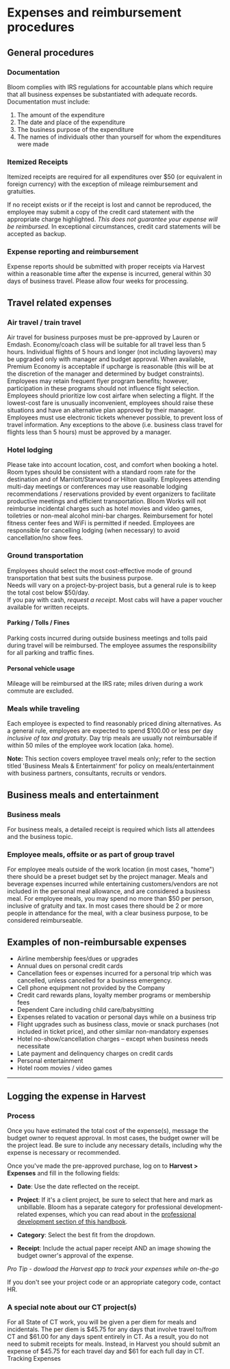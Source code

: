 # Expenses and reimbursement procedures

## General procedures

### Documentation
Bloom complies with IRS regulations for accountable plans which require that all business expenses be substantiated with adequate records. Documentation must include:

1. The amount of the expenditure
2. The date and place of the expenditure
3. The business purpose of the expenditure
4. The names of individuals other than yourself for whom the expenditures were made

### Itemized Receipts
Itemized receipts are required for all expenditures over $50 (or equivalent in foreign currency) with the exception of mileage reimbursement and gratuities. 

If no receipt exists or if the receipt is lost and cannot be reproduced, the employee may submit a copy of the credit card statement with the appropriate charge highlighted. _This does not guarantee your expense will be reimbursed._ In exceptional circumstances, credit card statements will be accepted as backup.

### Expense reporting and reimbursement
Expense reports should be submitted with proper receipts via Harvest within a reasonable time after the expense is incurred, general within 30 days of business travel. Please allow four weeks for processing. 

## Travel related expenses

### Air travel / train travel
Air travel for business purposes must be pre-approved by Lauren or Emdash. Economy/coach class will be suitable for all travel less than 5 hours. Individual flights of 5 hours and longer (not including layovers) may be upgraded only with manager and budget approval. When available, Premium Economy is acceptable if upcharge is reasonable (this will be at the discretion of the manager and determined by budget constraints). Employees may retain frequent flyer program benefits; however, participation in these programs should not influence flight selection. Employees should prioritize low cost airfare when selecting a flight. If the lowest-cost fare is unusually inconvenient, employees should raise these situations and have an alternative plan approved by their manager. Employees must use electronic tickets whenever possible, to prevent loss of travel information. Any exceptions to the above (i.e. business class travel for flights less than 5 hours) must be approved by a manager.

### Hotel lodging
Please take into account location, cost, and comfort when booking a hotel. Room types should be consistent with a standard room rate for the destination and of Marriott/Starwood or Hilton quality. Employees attending multi-day meetings or conferences may use reasonable lodging recommendations / reservations provided by event organizers to facilitate productive meetings and efficient transportation. Bloom Works will not reimburse incidental charges such as hotel movies and video games, toiletries or non-meal alcohol mini-bar charges. Reimbursement for hotel fitness center fees and WiFi is permitted if needed. Employees are responsible for cancelling lodging (when necessary) to avoid cancellation/no show fees.

### Ground transportation
Employees should select the most cost-effective mode of ground transportation that best suits the business purpose.  
   Needs will vary on a project-by-project basis, but a general rule is to keep the total cost below $50/day.  
   If you pay with cash, _request a receipt_. Most cabs will have a paper voucher available for written receipts. 
   
#### Parking / Tolls / Fines
Parking costs incurred during outside business meetings and tolls paid during travel will be reimbursed. The employee assumes the responsibility for all parking and traffic fines.

#### Personal vehicle usage
Mileage will be reimbursed at the IRS rate; miles driven during a work commute are excluded.

### Meals while traveling
Each employee is expected to find reasonably priced dining alternatives. As a general rule, employees are expected to spend $100.00 or less per day _inclusive of tax and gratuity_. Day trip meals are usually not reimbursable if within 50 miles of the employee work location (aka. home). 

**Note:** This section covers employee travel meals only; refer to the section titled 'Business Meals & Entertainment' for policy on meals/entertainment with business partners, consultants, recruits or vendors.

## Business meals and entertainment

### Business meals
For business meals, a detailed receipt is required which lists all attendees and the business topic.

### Employee meals, offsite or as part of group travel 
For employee meals outside of the work location (in most cases, "home") there should be a preset budget set by the project manager. Meals and beverage expenses incurred while entertaining customers/vendors are not included in the personal meal allowance, and are considered a business meal. For employee meals, you may spend no more than $50 per person, inclusive of gratuity and tax. 
   In most cases there should be 2 or more people in attendance for the meal, with a clear business purpose, to be considered reimburseable.
   
## Examples of non-reimbursable expenses
+ Airline membership fees/dues or upgrades
+ Annual dues on personal credit cards
+ Cancellation fees or expenses incurred for a personal trip which was cancelled, unless cancelled for a business emergency.
+ Cell phone equipment not provided by the Company
+ Credit card rewards plans, loyalty member programs or membership fees
+ Dependent Care including child care/babysitting
+ Expenses related to vacation or personal days while on a business trip
+ Flight upgrades such as business class, movie or snack purchases (not included in ticket price), and other similar non-mandatory expenses
+ Hotel no-show/cancellation charges – except when business needs necessitate
+ Late payment and delinquency charges on credit cards
+ Personal entertainment
+ Hotel room movies / video games

-----------------------------------------------------------------------
## Logging the expense in Harvest 

### Process
Once you have estimated the total cost of the expense(s), message the budget owner to request approval. In most cases, the budget owner will be the project lead. Be sure to include any necessary details, including why the expense is necessary or recommended.  
 
 Once you've made the pre-approved purchase, log on to **Harvest > Expenses** and fill in the following fields:
 
 - **Date**: Use the date reflected on the receipt.

 - **Project**: If it's a client project, be sure to select that here and mark as unbillable. Bloom has a separate category for professional development-related expenses, which you can read about in the [professional development section of this handbook](https://bloom-handbook.readthedocs.io/en/latest/03-policies/prodev/). 
 
 - **Category**: Select the best fit from the dropdown.


 - **Receipt**: Include the actual paper receipt AND an image showing the budget owner's approval of the expense.
 
 *Pro Tip - dowload the Harvest app to track your expenses while on-the-go* 
 
 If you don't see your project code or an appropriate category code, contact HR. 

### A special note about our CT project(s)
For all State of CT work, you will be given a per diem for meals and incidentals. The per diem is $45.75 for any days that involve travel to/from CT and $61.00 for any days spent entirely in CT. As a result, you do not need to submit receipts for meals. Instead, in Harvest you should submit an expense of $45.75 for each travel day and $61 for each full day in CT.
Tracking Expenses
